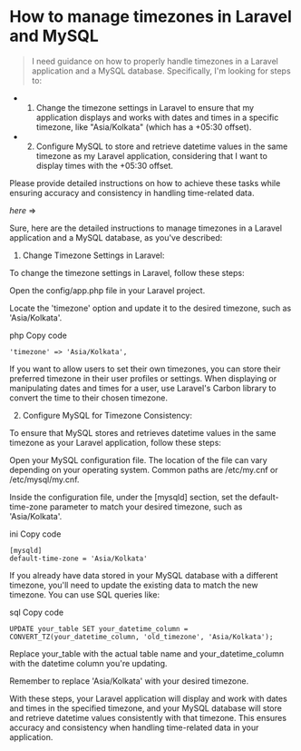 # How to manage timezones in Laravel and MySQL

> I need guidance on how to properly handle timezones in a Laravel application and a MySQL database. Specifically, I'm looking for steps to:

* 1. Change the timezone settings in Laravel to ensure that my application displays and works with dates and times in a specific timezone, like "Asia/Kolkata" (which has a +05:30 offset).

* 2. Configure MySQL to store and retrieve datetime values in the same timezone as my Laravel application, considering that I want to display times with the +05:30 offset.

Please provide detailed instructions on how to achieve these tasks while ensuring accuracy and consistency in handling time-related data.

*here* => 

Sure, here are the detailed instructions to manage timezones in a Laravel application and a MySQL database, as you've described:

1. Change Timezone Settings in Laravel:

To change the timezone settings in Laravel, follow these steps:

Open the config/app.php file in your Laravel project.

Locate the 'timezone' option and update it to the desired timezone, such as 'Asia/Kolkata'.

php
Copy code
```
'timezone' => 'Asia/Kolkata',
```
If you want to allow users to set their own timezones, you can store their preferred timezone in their user profiles or settings. When displaying or manipulating dates and times for a user, use Laravel's Carbon library to convert the time to their chosen timezone.

2. Configure MySQL for Timezone Consistency:

To ensure that MySQL stores and retrieves datetime values in the same timezone as your Laravel application, follow these steps:

Open your MySQL configuration file. The location of the file can vary depending on your operating system. Common paths are /etc/my.cnf or /etc/mysql/my.cnf.

Inside the configuration file, under the [mysqld] section, set the default-time-zone parameter to match your desired timezone, such as 'Asia/Kolkata'.

ini
Copy code
```
[mysqld]
default-time-zone = 'Asia/Kolkata'
```
If you already have data stored in your MySQL database with a different timezone, you'll need to update the existing data to match the new timezone. You can use SQL queries like:

sql
Copy code
```
UPDATE your_table SET your_datetime_column = CONVERT_TZ(your_datetime_column, 'old_timezone', 'Asia/Kolkata');
```
Replace your_table with the actual table name and your_datetime_column with the datetime column you're updating.

Remember to replace 'Asia/Kolkata' with your desired timezone.

With these steps, your Laravel application will display and work with dates and times in the specified timezone, and your MySQL database will store and retrieve datetime values consistently with that timezone. This ensures accuracy and consistency when handling time-related data in your application.
